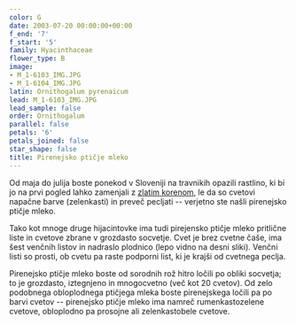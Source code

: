 ```yaml
---
color: G
date: 2003-07-20 00:00:00+00:00
f_end: '7'
f_start: '5'
family: Hyacinthaceae
flower_type: B
image:
- M_1-6103_IMG.JPG
- M_1-6104_IMG.JPG
latin: Ornithogalum pyrenaicum
lead: M_1-6103_IMG.JPG
lead_sample: false
order: Ornithogalum
parallel: false
petals: '6'
petals_joined: false
star_shape: false
title: Pirenejsko ptičje mleko
---
```

Od maja do julija boste ponekod v Sloveniji na travnikih opazili rastlino, ki bi jo na prvi pogled lahko zamenjali z [zlatim korenom](../../asphodelusalbus/zlati-koren/), le da so cvetovi napačne barve (zelenkasti) in preveč pecljati -- verjetno ste našli pirenejsko ptičje mleko.

Tako kot mnoge druge hijacintovke ima tudi pirejensko ptičje mleko pritlične liste in cvetove zbrane v grozdasto socvetje. Cvet je brez cvetne čaše, ima šest venčnih listov in nadraslo plodnico (lepo vidno na desni sliki). Venčni listi so prosti, ob cvetu pa raste podporni list, ki je krajši od cvetnega peclja.

Pirenejsko ptičje mleko boste od sorodnih rož hitro ločili po obliki socvetja; to je grozdasto, iztegnjeno in mnogocvetno (več kot 20 cvetov). Od zelo podobnega obloplodnega ptičjega mleka boste pirenejskega ločili pa po barvi cvetov -- pirenejsko ptičje mleko ima namreč rumenkastozelene cvetove, obloplodno pa prosojne ali zelenkastobele cvetove.
